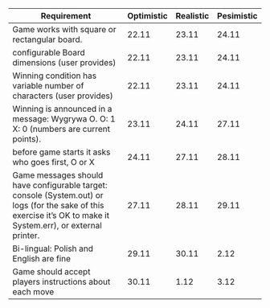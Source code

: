 Requirement | Optimistic | Realistic | Pesimistic
------------ | ---| --- | ---
Game works with square or rectangular board. | 22.11 | 23.11 | 24.11
configurable Board dimensions (user provides) | 22.11 | 23.11 | 24.11
Winning condition has variable number of characters (user provides) | 22.11 | 23.11 | 24.11
Winning is announced in a message: Wygrywa O. O: 1 X: 0 (numbers are current points). | 23.11 | 24.11 | 27.11
before game starts it asks who goes first, O or X | 24.11 | 27.11 | 28.11
Game messages should have configurable target: console (System.out) or logs (for the sake of this exercise it’s OK to make it System.err), or external printer. | 27.11 | 28.11 | 29.11
Bi-lingual: Polish and English are fine | 29.11 | 30.11 | 2.12
Game should accept players instructions about each move | 30.11 | 1.12 | 3.12